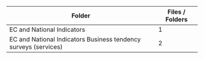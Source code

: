 | Folder                                                          |   Files / Folders |
|-----------------------------------------------------------------|-------------------|
| EC and National Indicators                                      |                 1 |
| EC and National Indicators Business tendency surveys (services) |                 2 |